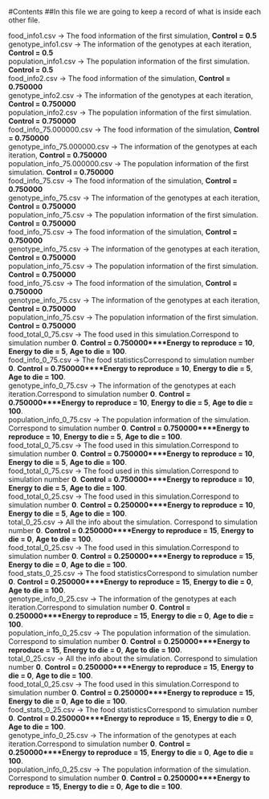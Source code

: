 #Contents
##In this file we are going to keep a record of what is inside each other file.


 
food_info1.csv &rarr; The food information of the first simulation, **Control = 0.5**  
genotype_info1.csv &rarr; The information of the genotypes at each iteration, **Control = 0.5**  
population_info1.csv &rarr; The population information of the first simulation. **Control = 0.5**   
food_info2.csv &rarr; The food information of the simulation, **Control = 0.750000**  
genotype_info2.csv &rarr; The information of the genotypes at each iteration, **Control = 0.750000**  
population_info2.csv &rarr; The population information of the first simulation. **Control = 0.750000**  
food_info_75.000000.csv &rarr; The food information of the simulation, **Control = 0.750000**  
genotype_info_75.000000.csv &rarr; The information of the genotypes at each iteration, **Control = 0.750000**  
population_info_75.000000.csv &rarr; The population information of the first simulation. **Control = 0.750000**  
food_info_75.csv &rarr; The food information of the simulation, **Control = 0.750000**  
genotype_info_75.csv &rarr; The information of the genotypes at each iteration, **Control = 0.750000**  
population_info_75.csv &rarr; The population information of the first simulation. **Control = 0.750000**  
food_info_75.csv &rarr; The food information of the simulation, **Control = 0.750000**  
genotype_info_75.csv &rarr; The information of the genotypes at each iteration, **Control = 0.750000**  
population_info_75.csv &rarr; The population information of the first simulation. **Control = 0.750000**  
food_info_75.csv &rarr; The food information of the simulation, **Control = 0.750000**  
genotype_info_75.csv &rarr; The information of the genotypes at each iteration, **Control = 0.750000**  
population_info_75.csv &rarr; The population information of the first simulation. **Control = 0.750000**  
food_total_0_75.csv &rarr; The food used in this simulation.Correspond to simulation number **0**. **Control = 0.750000****Energy to reproduce = 10**, **Energy to die = 5**, **Age to die = 100**.  
food_info_0_75.csv &rarr; The food statisticsCorrespond to simulation number **0**. **Control = 0.750000****Energy to reproduce = 10**, **Energy to die = 5**, **Age to die = 100**.  
genotype_info_0_75.csv &rarr; The information of the genotypes at each iteration.Correspond to simulation number **0**. **Control = 0.750000****Energy to reproduce = 10**, **Energy to die = 5**, **Age to die = 100**.  
population_info_0_75.csv &rarr; The population information of the simulation. Correspond to simulation number **0**. **Control = 0.750000****Energy to reproduce = 10**, **Energy to die = 5**, **Age to die = 100**.  
food_total_0_75.csv &rarr; The food used in this simulation.Correspond to simulation number **0**. **Control = 0.750000****Energy to reproduce = 10**, **Energy to die = 5**, **Age to die = 100**.  
food_total_0_75.csv &rarr; The food used in this simulation.Correspond to simulation number **0**. **Control = 0.750000****Energy to reproduce = 10**, **Energy to die = 5**, **Age to die = 100**.  
food_total_0_25.csv &rarr; The food used in this simulation.Correspond to simulation number **0**. **Control = 0.250000****Energy to reproduce = 10**, **Energy to die = 5**, **Age to die = 100**.  
total_0_25.csv &rarr; All the info about the simulation. Correspond to simulation number **0**. **Control = 0.250000****Energy to reproduce = 15**, **Energy to die = 0**, **Age to die = 100**.  
food_total_0_25.csv &rarr; The food used in this simulation.Correspond to simulation number **0**. **Control = 0.250000****Energy to reproduce = 15**, **Energy to die = 0**, **Age to die = 100**.  
food_stats_0_25.csv &rarr; The food statisticsCorrespond to simulation number **0**. **Control = 0.250000****Energy to reproduce = 15**, **Energy to die = 0**, **Age to die = 100**.  
genotype_info_0_25.csv &rarr; The information of the genotypes at each iteration.Correspond to simulation number **0**. **Control = 0.250000****Energy to reproduce = 15**, **Energy to die = 0**, **Age to die = 100**.  
population_info_0_25.csv &rarr; The population information of the simulation. Correspond to simulation number **0**. **Control = 0.250000****Energy to reproduce = 15**, **Energy to die = 0**, **Age to die = 100**.  
total_0_25.csv &rarr; All the info about the simulation. Correspond to simulation number **0**. **Control = 0.250000****Energy to reproduce = 15**, **Energy to die = 0**, **Age to die = 100**.  
food_total_0_25.csv &rarr; The food used in this simulation.Correspond to simulation number **0**. **Control = 0.250000****Energy to reproduce = 15**, **Energy to die = 0**, **Age to die = 100**.  
food_stats_0_25.csv &rarr; The food statisticsCorrespond to simulation number **0**. **Control = 0.250000****Energy to reproduce = 15**, **Energy to die = 0**, **Age to die = 100**.  
genotype_info_0_25.csv &rarr; The information of the genotypes at each iteration.Correspond to simulation number **0**. **Control = 0.250000****Energy to reproduce = 15**, **Energy to die = 0**, **Age to die = 100**.  
population_info_0_25.csv &rarr; The population information of the simulation. Correspond to simulation number **0**. **Control = 0.250000****Energy to reproduce = 15**, **Energy to die = 0**, **Age to die = 100**.  
